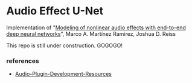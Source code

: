 # Audio Effect U-Net

Implementation of "[Modeling of nonlinear audio effects with end-to-end deep neural networks](https://arxiv.org/abs/1810.06603)", Marco A. Martínez Ramirez, Joshua D. Reiss


This repo is still under construction. GOGOGO!

### references
* [Audio-Plugin-Development-Resources](https://github.com/jareddrayton/Audio-Plugin-Development-Resources)
